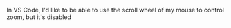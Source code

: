 In VS Code, I'd like to be able to use the scroll wheel of my mouse to control zoom, but it's disabled